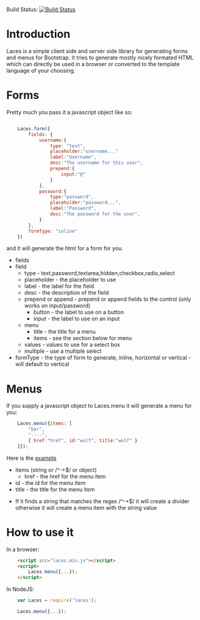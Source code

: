 Build Status: [![Build Status](https://travis-ci.org/celer/laces.png)](https://travis-ci.org/celer/laces)

Introduction
============

Laces is a simple client side and server side library for generating forms and menus for Bootstrap. It tries to generate mostly nicely formated HTML which can directly be used in a browser or converted to the template language of your choosing. 


Forms
=====

Pretty much you pass it a javascript object like so:

```javascript

	Laces.form({
		fields: {
			username:{
				type: "text",
				placeholder:"username..."
				label:"Username",
				desc:"The username for this user",
				prepend:{ 
					input:"@"
				}
			},
			password:{ 
				type:"password",
				placeholder:"password...",
				label:"Password",
				desc:"The password for the user",
			}
		},
		formType: "inline"
	})


```

and it will generate the html for a form for you. 

 * fields
  * field
    * type - text,password,textarea,hidden,checkbox,radio,select
    * placeholder - the placeholder to use 
    * label - the label for the field 
    * desc - the description of the field 
    * prepend or append - prepend or append fields to the control (only works on input/password)
      * button - the label to use on a button
      * input - the label to use on an input
    * menu
      * title - the title for a menu
      * items - see the section below for menu
    * values - values to use for a select box
    * multiple - use a multiple select
 * formType - the type of form to generate, inline, horizontal or vertical - will default to vertical

Menus
=====

If you supply a javascript object to Laces.menu it will generate a menu for you:

```Javascript
	Laces.menu({items: [
		"bar",
		"----", 
		{ href:"href", id:"wolf", title:"wolf" }
	]});
```
Here is the [example](http://htmlpreview.github.io/?https://github.com/celer/laces/blob/master/test/menu.html)


 * items (string or /^-+$/ or object)
	* href - the href for the menu item
  * id - the id for the menu item
  * title - the title for the menu item

 - If it finds a string that matches the regex /^-+$/ it will create a divider otherwise it will create a menu item with the string value

How to use it
=============

In a browser:

```html
	<script src="laces.min.js"></script>
	<script>
		Laces.menu({...});
	</script>
```

In NodeJS:

```Javascript
	var Laces = require('laces');

	Laces.menu({...});
```	


